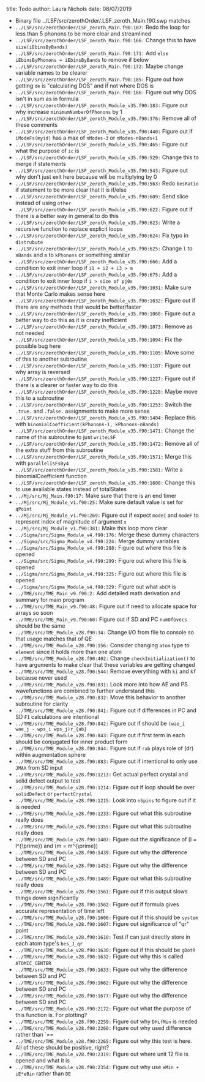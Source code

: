 title: Todo
author: Laura Nichols
date: 08/07/2019

* Binary file ../LSF/src/zerothOrder/.LSF_zeroth_Main.f90.swp matches
* `../LSF/src/zerothOrder/LSF_zeroth_Main.f90:107:` Redo the loop for less than 5 phonons to be more clear and streamlined
* `../LSF/src/zerothOrder/LSF_zeroth_Main.f90:166:` Change this to have `size(iEbinsByBands)`
* `../LSF/src/zerothOrder/LSF_zeroth_Main.f90:171:` Add `else iEbinsByPhonons = iEbinsByBands` to remove if below
* `../LSF/src/zerothOrder/LSF_zeroth_Main.f90:172:` Maybe change variable names to be clearer
* `../LSF/src/zerothOrder/LSF_zeroth_Main.f90:185:` Figure out how getting `de` is "calculating DOS" and if not where DOS is
* `../LSF/src/zerothOrder/LSF_zeroth_Main.f90:186:` Figure out why DOS isn't in sum as in formula
* `../LSF/src/zerothOrder/LSF_zeroth_Module_v35.f90:183:` Figure out why increase `minimumNumberOfPhonons` by 1
* `../LSF/src/zerothOrder/LSF_zeroth_Module_v35.f90:376:` Remove all of these comments 
* `../LSF/src/zerothOrder/LSF_zeroth_Module_v35.f90:440:` Figure out if `iModeFs(myid)` has a max of `nModes-3` or `nModes-nBands+1`
* `../LSF/src/zerothOrder/LSF_zeroth_Module_v35.f90:465:` Figure out what the purpose of `ic` is 
* `../LSF/src/zerothOrder/LSF_zeroth_Module_v35.f90:529:` Change this to merge if statements 
* `../LSF/src/zerothOrder/LSF_zeroth_Module_v35.f90:543:` Figure out why don't just exit here because will be multiplying by 0 
* `../LSF/src/zerothOrder/LSF_zeroth_Module_v35.f90:563:` Redo `besRatio` if statement to be more clear that it is if/else 
* `../LSF/src/zerothOrder/LSF_zeroth_Module_v35.f90:609:` Send slice instead of using `other` 
* `../LSF/src/zerothOrder/LSF_zeroth_Module_v35.f90:622:` Figure out if there is a better way in general to do this 
* `../LSF/src/zerothOrder/LSF_zeroth_Module_v35.f90:623:` Write a recursive function to replace explicit loops 
* `../LSF/src/zerothOrder/LSF_zeroth_Module_v35.f90:624:` Fix typo in `distrubute` 
* `../LSF/src/zerothOrder/LSF_zeroth_Module_v35.f90:625:` Change `l` to `nBands` and `m` to `kPhonons` or something similar 
* `../LSF/src/zerothOrder/LSF_zeroth_Module_v35.f90:666:` Add a condition to exit inner loop if `i1 + i2 + i3 > m` 
* `../LSF/src/zerothOrder/LSF_zeroth_Module_v35.f90:675:` Add a condition to exit inner loop if `i > size of pj0s` 
* `../LSF/src/zerothOrder/LSF_zeroth_Module_v35.f90:1031:` Make sure that Monte Carlo makes sense here 
* `../LSF/src/zerothOrder/LSF_zeroth_Module_v35.f90:1032:` Figure out if there are any methods that would be better/faster 
* `../LSF/src/zerothOrder/LSF_zeroth_Module_v35.f90:1068:` Figure out a better way to do this as it is crazy inefficient 
* `../LSF/src/zerothOrder/LSF_zeroth_Module_v35.f90:1073:` Remove as not needed 
* `../LSF/src/zerothOrder/LSF_zeroth_Module_v35.f90:1094:` Fix the possible bug here 
* `../LSF/src/zerothOrder/LSF_zeroth_Module_v35.f90:1105:` Move some of this to another subroutine 
* `../LSF/src/zerothOrder/LSF_zeroth_Module_v35.f90:1187:` Figure out why array is reversed 
* `../LSF/src/zerothOrder/LSF_zeroth_Module_v35.f90:1227:` Figure out if there is a clearer or faster way to do this 
* `../LSF/src/zerothOrder/LSF_zeroth_Module_v35.f90:1228:` Maybe move this to a subroutine 
* `../LSF/src/zerothOrder/LSF_zeroth_Module_v35.f90:1253:` Switch the `.true.` and `.false.` assignments to make more sense 
* `../LSF/src/zerothOrder/LSF_zeroth_Module_v35.f90:1404:` Replace this with `binomialCoefficient(kPhonons-1, kPhonons-nBands)` 
* `../LSF/src/zerothOrder/LSF_zeroth_Module_v35.f90:1471:` Change the name of this subroutine to just `writeLSF` 
* `../LSF/src/zerothOrder/LSF_zeroth_Module_v35.f90:1472:` Remove all of the extra stuff from this subroutine 
* `../LSF/src/zerothOrder/LSF_zeroth_Module_v35.f90:1571:` Merge this with `parallelIsFsBy4` 
* `../LSF/src/zerothOrder/LSF_zeroth_Module_v35.f90:1581:` Write a binomialCoefficient function 
* `../LSF/src/zerothOrder/LSF_zeroth_Module_v35.f90:1608:` Change this to use available states instead of totalStates 
* `../Mj/src/Mj_Main.f90:17:` Make sure that there is an end timer
* `../Mj/src/Mj_Module_v1.f90:25:` Make sure default value is set for `qPoint` 
* `../Mj/src/Mj_Module_v1.f90:269:` Figure out if expect `modeI` and `modeF` to represent index of magnitude of argument `x` 
* `../Mj/src/Mj_Module_v1.f90:381:` Make this loop more clear 
* `../Sigma/src/Sigma_Module_v4.f90:176:` Merge these dummy characters
* `../Sigma/src/Sigma_Module_v4.f90:224:` Merge dummy variables
* `../Sigma/src/Sigma_Module_v4.f90:288:` Figure out where this file is opened
* `../Sigma/src/Sigma_Module_v4.f90:299:` Figure out where this file is opened
* `../Sigma/src/Sigma_Module_v4.f90:325:` Figure out where this file is opened
* `../Sigma/src/Sigma_Module_v4.f90:329:` Figure out what `abCM` is
* `../TME/src/TME_Main_v9.f90:2:` Add detailed math derivation and summary for main program
* `../TME/src/TME_Main_v9.f90:48:` Figure out if need to allocate space for arrays so soon
* `../TME/src/TME_Main_v9.f90:60:` Figure out if SD and PC `numOfGvecs` should be the same
* `../TME/src/TME_Module_v28.f90:34:` Change I/O from file to console so that usage matches that of QE
* `../TME/src/TME_Module_v28.f90:156:` Consider changing `atom` type to `element` since it holds more than one atom
* `../TME/src/TME_Module_v28.f90:402:` Change `checkInitialization()` to have arguments to make clear that these variables are getting changed
* `../TME/src/TME_Module_v28.f90:544:` Remove everything with `ki` and `kf` because never used
* `../TME/src/TME_Module_v28.f90:831:` Look more into how AE and PS wavefunctions are combined to further understand this
* `../TME/src/TME_Module_v28.f90:832:` Move this behavior to another subroutine for clarity
* `../TME/src/TME_Module_v28.f90:841:` Figure out if differences in PC and SD `F1` calculations are intentional
* `../TME/src/TME_Module_v28.f90:842:` Figure out if should be `(wae_i wae_j - wps_i wps_j)r_{ab}`
* `../TME/src/TME_Module_v28.f90:843:` Figure out if first term in each should be conjugated for inner product form
* `../TME/src/TME_Module_v28.f90:844:` Figure out if `rab` plays role of \(dr\) within augmentation sphere
* `../TME/src/TME_Module_v28.f90:883:` Figure out if intentional to only use `JMAX` from SD input
* `../TME/src/TME_Module_v28.f90:1213:` Get actual perfect crystal and solid defect output to test
* `../TME/src/TME_Module_v28.f90:1214:` Figure out if loop should be over `solidDefect` or `perfectCrystal`
* `../TME/src/TME_Module_v28.f90:1215:` Look into `nSpins` to figure out if it is needed
* `../TME/src/TME_Module_v28.f90:1233:` Figure out what this subroutine really does
* `../TME/src/TME_Module_v28.f90:1355:` Figure out what this subroutine really does
* `../TME/src/TME_Module_v28.f90:1407:` Figure out the significance of \(l = l^{\prime}\) and \(m = m^{\prime}\)
* `../TME/src/TME_Module_v28.f90:1439:` Figure out why the difference between SD and PC
* `../TME/src/TME_Module_v28.f90:1452:` Figure out why the difference between SD and PC
* `../TME/src/TME_Module_v28.f90:1489:` Figure out what this subroutine really does
* `../TME/src/TME_Module_v28.f90:1561:` Figure out if this output slows things down significantly
* `../TME/src/TME_Module_v28.f90:1562:` Figure out if formula gives accurate representation of time left
* `../TME/src/TME_Module_v28.f90:1606:` Figure out if this should be `system`
* `../TME/src/TME_Module_v28.f90:1607:` Figure out significance of "qr" point
* `../TME/src/TME_Module_v28.f90:1610:` Test if can just directly store in each atom type's `bes_J_qr`
* `../TME/src/TME_Module_v28.f90:1630:` Figure out if this should be `gDotR`
* `../TME/src/TME_Module_v28.f90:1632:` Figure out why this is called `ATOMIC_CENTER`
* `../TME/src/TME_Module_v28.f90:1633:` Figure out why the difference between SD and PC
* `../TME/src/TME_Module_v28.f90:1662:` Figure out why the difference between SD and PC
* `../TME/src/TME_Module_v28.f90:1677:` Figure out why the difference between SD and PC
* `../TME/src/TME_Module_v28.f90:2172:` Figure out what the purpose of this function is. For plotting?
* `../TME/src/TME_Module_v28.f90:2259:` Figure out why `DHifMin` is needed
* `../TME/src/TME_Module_v28.f90:2260:` Figure out why used difference rather than `==
* `../TME/src/TME_Module_v28.f90:2265:` Figure out why this test is here. All of these should be positive, right?
* `../TME/src/TME_Module_v28.f90:2319:` Figure out where unit 12 file is opened and what it is
* `../TME/src/TME_Module_v28.f90:2354:` Figure out why use `eMin + iE*eBin` rather than `DE`
